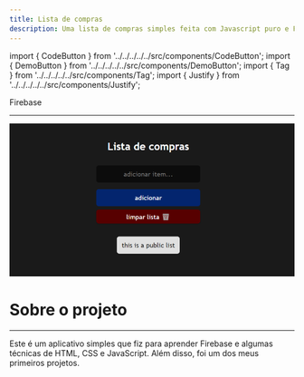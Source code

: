 ```yaml
---
title: Lista de compras
description: Uma lista de compras simples feita com Javascript puro e Firebase
---
```


import { CodeButton } from '../../../../../src/components/CodeButton';
import { DemoButton } from '../../../../../src/components/DemoButton';
import { Tag } from '../../../../../src/components/Tag';
import { Justify } from '../../../../../src/components/Justify';

<div style={{marginBottom: "1rem"}}>
<Tag docLink="https://firebase.google.com/?hl=pt-br">Firebase</Tag>
</div>

<CodeButton codeLink="https://github.com/nixoletas/shoplist-firebase"/>
<DemoButton liveLink="https://lista-de-compras-nick.netlify.app/"/>

---

![shopping-list](\img\projects\shopping-list.png)

# Sobre o projeto
---
<Justify>

Este é um aplicativo simples que fiz para aprender Firebase e algumas técnicas de HTML, CSS e JavaScript. Além disso, foi um dos meus primeiros projetos.

</Justify>